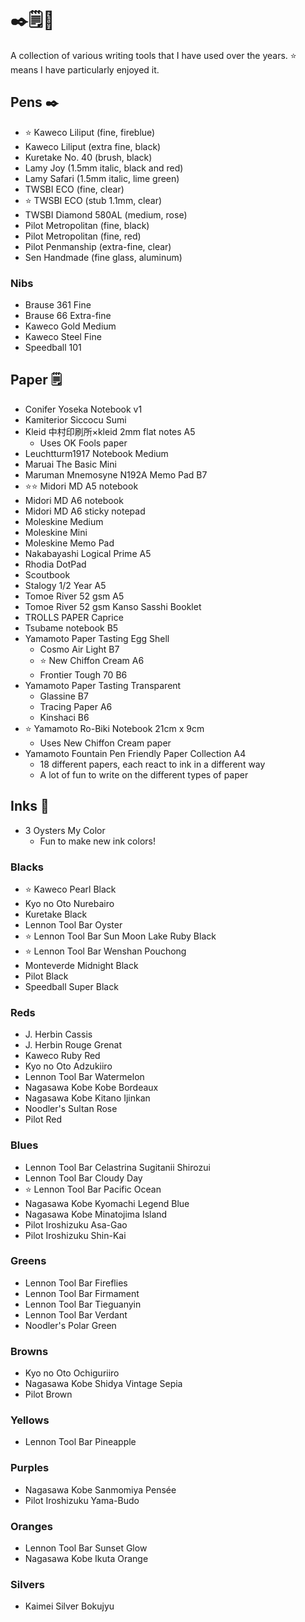 # ✒️🗒🎨

A collection of various writing tools that I have used over the years. ⭐️ means I have particularly enjoyed it.

## Pens ✒️

* ⭐️ Kaweco Liliput (fine, fireblue)
* Kaweco Liliput (extra fine, black)
* Kuretake No. 40 (brush, black)
* Lamy Joy (1.5mm italic, black and red)
* Lamy Safari (1.5mm italic, lime green)
* TWSBI ECO (fine, clear)
* ⭐️ TWSBI ECO (stub 1.1mm, clear)
* TWSBI Diamond 580AL (medium, rose)
* Pilot Metropolitan (fine, black)
* Pilot Metropolitan (fine, red)
* Pilot Penmanship (extra-fine, clear)
* Sen Handmade (fine glass, aluminum)

### Nibs

* Brause 361 Fine
* Brause 66 Extra-fine
* Kaweco Gold Medium
* Kaweco Steel Fine
* Speedball 101

## Paper 🗒

* Conifer Yoseka Notebook v1
* Kamiterior Siccocu Sumi
* Kleid 中村印刷所×kleid 2mm flat notes A5
    * Uses OK Fools paper
* Leuchtturm1917 Notebook Medium
* Maruai The Basic Mini
* Maruman Mnemosyne N192A Memo Pad B7
* ⭐️⭐️ Midori MD A5 notebook
* Midori MD A6 notebook
* Midori MD A6 sticky notepad
* Moleskine Medium
* Moleskine Mini
* Moleskine Memo Pad
* Nakabayashi Logical Prime A5
* Rhodia DotPad
* Scoutbook
* Stalogy 1/2 Year A5
* Tomoe River 52 gsm A5
* Tomoe River 52 gsm Kanso Sasshi Booklet
* TROLLS PAPER Caprice
* Tsubame notebook B5
* Yamamoto Paper Tasting Egg Shell
    * Cosmo Air Light B7
    * ⭐️ New Chiffon Cream A6
    * Frontier Tough 70 B6
* Yamamoto Paper Tasting Transparent
    * Glassine B7
    * Tracing Paper A6
    * Kinshaci B6
* ⭐️ Yamamoto Ro-Biki Notebook 21cm x 9cm
    * Uses New Chiffon Cream paper
* Yamamoto Fountain Pen Friendly Paper Collection A4
    * 18 different papers, each react to ink in a different way
    * A lot of fun to write on the different types of paper

## Inks 🎨

* 3 Oysters My Color
    * Fun to make new ink colors!

### Blacks

* ⭐️ Kaweco Pearl Black
* Kyo no Oto Nurebairo
* Kuretake Black
* Lennon Tool Bar Oyster
* ⭐️ Lennon Tool Bar Sun Moon Lake Ruby Black
* ⭐️ Lennon Tool Bar Wenshan Pouchong
* Monteverde Midnight Black
* Pilot Black
* Speedball Super Black

### Reds

* J. Herbin Cassis
* J. Herbin Rouge Grenat
* Kaweco Ruby Red
* Kyo no Oto Adzukiiro
* Lennon Tool Bar Watermelon
* Nagasawa Kobe Kobe Bordeaux
* Nagasawa Kobe Kitano Ijinkan
* Noodler's Sultan Rose
* Pilot Red

### Blues

* Lennon Tool Bar Celastrina Sugitanii Shirozui
* Lennon Tool Bar Cloudy Day
* ⭐️ Lennon Tool Bar Pacific Ocean
* Nagasawa Kobe Kyomachi Legend Blue
* Nagasawa Kobe Minatojima Island
* Pilot Iroshizuku Asa-Gao
* Pilot Iroshizuku Shin-Kai

### Greens

* Lennon Tool Bar Fireflies
* Lennon Tool Bar Firmament
* Lennon Tool Bar Tieguanyin
* Lennon Tool Bar Verdant
* Noodler's Polar Green

### Browns

* Kyo no Oto Ochiguriiro
* Nagasawa Kobe Shidya Vintage Sepia
* Pilot Brown

### Yellows

* Lennon Tool Bar Pineapple

### Purples

* Nagasawa Kobe Sanmomiya Pensée
* Pilot Iroshizuku Yama-Budo

### Oranges

* Lennon Tool Bar Sunset Glow
* Nagasawa Kobe Ikuta Orange

### Silvers

* Kaimei Silver Bokujyu